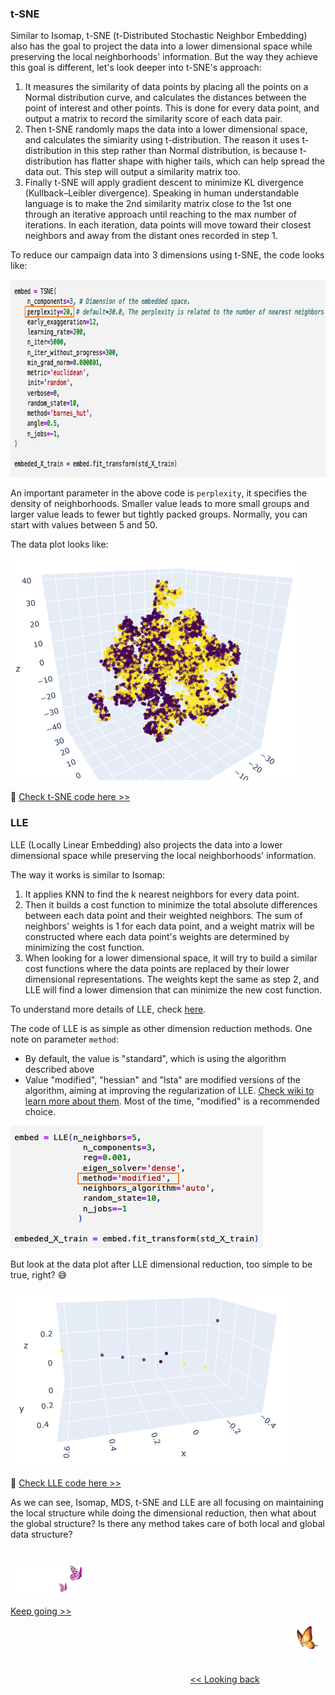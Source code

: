 ### t-SNE

Similar to Isomap, t-SNE (t-Distributed Stochastic Neighbor Embedding) also has the goal to project the data into a lower dimensional space while preserving the local neighborhoods' information. But the way they achieve this goal is different, let's look deeper into t-SNE's approach:
1. It measures the similarity of data points by placing all the points on a Normal distribution curve, and calculates the distances between the point of interest and other points. This is done for every data point, and output a matrix to record the similarity score of each data pair.
2. Then t-SNE randomly maps the data into a lower dimensional space, and calculates the simiarity using t-distribution. The reason it uses t-distribution in this step rather than Normal distribution, is because t-distribution has flatter shape with higher tails, which can help spread the data out. This step will output a similarity matrix too.
3. Finally t-SNE will apply gradient descent to minimize KL divergence (Kullback–Leibler divergence). Speaking in human understandable language is to make the 2nd similarity matrix close to the 1st one through an iterative approach until reaching to the max number of iterations. In each iteration, data points will move toward their closest neighbors and away from the distant ones recorded in step 1.

To reduce our campaign data into 3 dimensions using t-SNE, the code looks like:

<img src="https://github.com/lady-h-world/My_Garden/blob/main/images/Crystal_Ball_images/camapign_dim_redu_images/code_tsne.png" width="757" height="316" />

An important parameter in the above code is `perplexity`, it specifies the density of neighborhoods. Smaller value leads to more small groups and larger value leads to fewer but tightly packed groups. Normally, you can start with values between 5 and 50.

The data plot looks like: 

<img src="https://github.com/lady-h-world/My_Garden/blob/main/images/Crystal_Ball_images/camapign_dim_redu_images/data_tsne.png" width="459" height="356" />

🌻 [Check t-SNE code here >>][1]


### LLE

LLE (Locally Linear Embedding) also projects the data into a lower dimensional space while preserving the local neighborhoods' information. 

The way it works is similar to Isomap:
1. It applies KNN to find the k nearest neighbors for every data point.
2. Then it builds a cost function to minimize the total absolute differences between each data point and their weighted neighbors. The sum of neighbors' weights is 1 for each data point, and a weight matrix will be constructed where each data point's weights are determined by minimizing the cost function.
3. When looking for a lower dimensional space, it will try to build a similar cost functions where the data points are replaced by their lower dimensional representations. The weights kept the same as step 2, and LLE will find a lower dimension that can minimize the new cost function.

To understand more details of LLE, check [here][2].

The code of LLE is as simple as other dimension reduction methods. One note on parameter `method`:
* By default, the value is "standard", which is using the algorithm described above
* Value "modified", "hessian" and "lsta" are modified versions of the algorithm, aiming at improving the regularization of LLE. [Check wiki to learn more about them][3]. Most of the time, "modified" is a recommended choice.

<img src="https://github.com/lady-h-world/My_Garden/blob/main/images/Crystal_Ball_images/camapign_dim_redu_images/code_lle.png" width="404" height="196" />

But look at the data plot after LLE dimensional reduction, too simple to be true, right? 😅

<img src="https://github.com/lady-h-world/My_Garden/blob/main/images/Crystal_Ball_images/camapign_dim_redu_images/data_lle.png" width="447" height="285" />

🌻 [Check LLE code here >>][1]

As we can see, Isomap, MDS, t-SNE and LLE are all focusing on maintaining the local structure while doing the dimensional reduction, then what about the global structure? Is there any method takes care of both local and global data structure?

#
<p align="left">
<img src="https://github.com/lady-h-world/My_Garden/blob/main/images/follow_us.png" width="120" height="50" />
</p>

[Keep going >>][4]

<p align="right">
<img src="https://github.com/lady-h-world/My_Garden/blob/main/images/going_back.png" width="60" height="44" />
</p>

&nbsp;&nbsp;&nbsp;&nbsp;&nbsp;&nbsp;&nbsp;&nbsp;&nbsp;&nbsp;&nbsp;&nbsp;&nbsp;&nbsp;&nbsp;&nbsp;&nbsp;&nbsp;&nbsp;&nbsp;&nbsp;&nbsp;&nbsp;&nbsp;&nbsp;&nbsp;&nbsp;&nbsp;&nbsp;&nbsp;&nbsp;&nbsp;&nbsp;&nbsp;&nbsp;&nbsp;&nbsp;&nbsp;&nbsp;&nbsp;&nbsp;&nbsp;&nbsp;&nbsp;&nbsp;&nbsp;&nbsp;&nbsp;&nbsp;&nbsp;&nbsp;&nbsp;&nbsp;&nbsp;&nbsp;&nbsp;&nbsp;&nbsp;&nbsp;&nbsp;&nbsp;&nbsp;&nbsp;&nbsp;&nbsp;&nbsp;&nbsp;&nbsp;&nbsp;&nbsp;&nbsp;&nbsp;&nbsp;&nbsp;&nbsp;&nbsp;&nbsp;&nbsp;&nbsp;&nbsp;&nbsp;&nbsp;&nbsp;&nbsp;&nbsp;&nbsp;&nbsp;&nbsp;&nbsp;&nbsp;&nbsp;&nbsp;&nbsp;&nbsp;&nbsp;&nbsp;&nbsp;&nbsp;&nbsp;&nbsp;&nbsp;&nbsp;&nbsp;&nbsp;&nbsp;&nbsp;&nbsp;&nbsp;&nbsp;&nbsp;&nbsp;&nbsp;&nbsp;&nbsp;&nbsp;&nbsp;&nbsp;&nbsp;&nbsp;&nbsp;&nbsp;&nbsp;&nbsp;&nbsp;&nbsp;&nbsp;&nbsp;&nbsp;&nbsp;&nbsp;&nbsp;&nbsp;&nbsp;&nbsp;&nbsp;&nbsp;&nbsp;&nbsp;&nbsp;&nbsp;&nbsp;&nbsp;&nbsp;&nbsp;&nbsp;&nbsp;&nbsp;&nbsp;&nbsp;&nbsp;&nbsp;&nbsp;&nbsp;&nbsp;&nbsp;&nbsp;&nbsp;&nbsp;&nbsp;&nbsp;&nbsp;&nbsp;&nbsp;&nbsp;&nbsp;&nbsp;&nbsp;&nbsp;&nbsp;&nbsp;&nbsp;&nbsp;&nbsp;&nbsp;&nbsp;&nbsp;&nbsp;&nbsp;&nbsp;&nbsp;&nbsp;&nbsp;&nbsp;&nbsp;&nbsp;&nbsp;&nbsp;&nbsp;&nbsp;&nbsp;&nbsp;&nbsp;&nbsp;&nbsp;&nbsp;&nbsp;&nbsp;&nbsp;&nbsp;&nbsp;&nbsp;[<< Looking back][5]



[1]:https://github.com/lady-h-world/My_Garden/blob/main/code/crystal_ball/data_collector/magic_dimensional_reduction.ipynb
[2]:https://towardsdatascience.com/lle-locally-linear-embedding-a-nifty-way-to-reduce-dimensionality-in-python-ab5c38336107
[3]:https://en.wikipedia.org/wiki/Nonlinear_dimensionality_reduction
[4]:https://github.com/lady-h-world/My_Garden/blob/main/reading_pages/Crystal_Ball/dimensional_reduction4.md
[5]:https://github.com/lady-h-world/My_Garden/blob/main/reading_pages/Crystal_Ball/dimensional_reduction2.md
